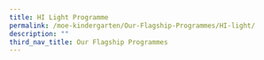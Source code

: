 ```yaml
---
title: HI Light Programme
permalink: /moe-kindergarten/Our-Flagship-Programmes/HI-light/
description: ""
third_nav_title: Our Flagship Programmes
---
```




